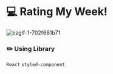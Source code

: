 # 💻 Rating My Week!

![ezgif-1-702f681b71](https://user-images.githubusercontent.com/77870077/161025343-e48b35ed-c7d9-4978-997e-bcb5b2d14c80.gif)

### ✏️ Using Library

`React`
`styled-component`
